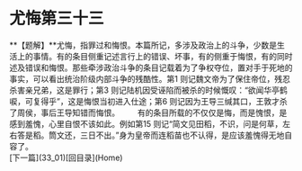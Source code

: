 <h1 class="break">尤悔第三十三</h1>
**【题解】**尤悔，指罪过和悔恨。本篇所记，多涉及政治上的斗争，少数是生活上的事情。有的条目侧重记述言行上的错误、坏事，有的侧重于悔恨，有的同时述及错误和悔恨。那些牵涉政治斗争的条目记载着为了争权夺位，置对手于死地的事实，可以看出统治阶级内部斗争的残酷性。第1 则记魏文帝为了保住帝位，残忍杀害亲兄弟，这是罪行；第3 则记陆机因受诬陷而被杀的时候慨叹：“欲闻华亭鹤唳，可复得乎”，这是悔恨当初进入仕途；第6 则记因为王导三缄其口，王敦才杀了周侯，事后王导知错而悔恨。
　　有的条目所载的不仅仅是悔，而是愧恨，是感到羞愧，心里自恨不该如此。例如第15 则记“简文见田稻，不识，问是何草，左右答是稻。筒文还，三日不出。”身为皇帝而连稻苗也不认得，是应该羞愧得无地自容了。
<br>[下一篇](33_01)[回目录](Home)
